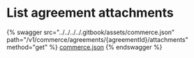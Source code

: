 # List agreement attachments

{% swagger src="../../../../.gitbook/assets/commerce.json" path="/v1/commerce/agreements/{agreementId}/attachments" method="get" %}
[commerce.json](../../../../.gitbook/assets/commerce.json)
{% endswagger %}

